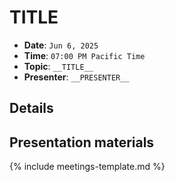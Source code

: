 # __TITLE__

* **Date**: `Jun 6, 2025`
* **Time**: `07:00 PM Pacific Time`
* **Topic**: `__TITLE__`
* **Presenter**: `__PRESENTER__`

## Details

## Presentation materials

{% include meetings-template.md %}


